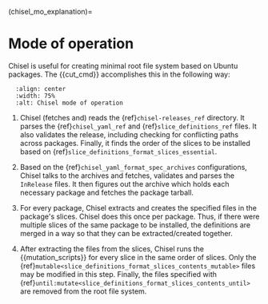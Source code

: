 (chisel_mo_explanation)=
# Mode of operation

Chisel is useful for creating minimal root file system based on Ubuntu packages.
The {{cut_cmd}} accomplishes this in the following way:

```{image} /_static/mode-of-operation.svg
  :align: center
  :width: 75%
  :alt: Chisel mode of operation
```

1. Chisel (fetches and) reads the {ref}`chisel-releases_ref` directory. It
  parses the {ref}`chisel_yaml_ref` and {ref}`slice_definitions_ref` files. It
  also validates the release, including checking for conflicting paths across
  packages. Finally, it finds the order of the slices to be installed based on
  {ref}`slice_definitions_format_slices_essential`.

2. Based on the {ref}`chisel_yaml_format_spec_archives` configurations, Chisel
  talks to the archives and fetches, validates and parses the `InRelease` files.
  It then figures out the archive which holds each necessary package and fetches
  the package tarball.

3. For every package, Chisel extracts and creates the specified files in the
  package's slices. Chisel does this once per package. Thus, if there were
  multiple slices of the same package to be installed, the definitions are
  merged in a way so that they can be extracted/created together.

4. After extracting the files from the slices, Chisel runs the
  {{mutation_scripts}} for every slice in the same order of slices. Only the
  {ref}`mutable<slice_definitions_format_slices_contents_mutable>` files may be
  modified in this step. Finally, the files specified with
  {ref}`until:mutate<slice_definitions_format_slices_contents_until>` are
  removed from the root file system.
